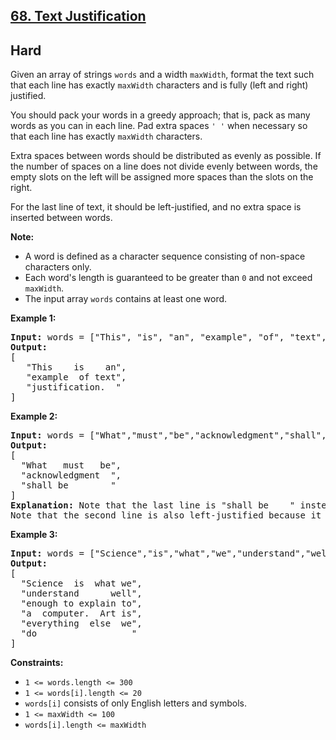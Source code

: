 ## [68. Text Justification](https://leetcode.com/problems/text-justification/description/)
## Hard
<p>Given an array of strings <code>words</code> and a width <code>maxWidth</code>, format the text such that each line has exactly <code>maxWidth</code> characters and is fully (left and right) justified.</p>

<p>You should pack your words in a greedy approach; that is, pack as many words as you can in each line. Pad extra spaces <code>' '</code> when necessary so that each line has exactly <code>maxWidth</code> characters.</p>

<p>Extra spaces between words should be distributed as evenly as possible. If the number of spaces on a line does not divide evenly between words, the empty slots on the left will be assigned more spaces than the slots on the right.</p>

<p>For the last line of text, it should be left-justified, and no extra space is inserted between words.</p>

<p><strong>Note:</strong></p>

<ul>
	<li>A word is defined as a character sequence consisting of non-space characters only.</li>
	<li>Each word's length is guaranteed to be greater than <code>0</code> and not exceed <code>maxWidth</code>.</li>
	<li>The input array <code>words</code> contains at least one word.</li>
</ul>


<p><strong class="example">Example 1:</strong></p>

<pre><strong>Input:</strong> words = ["This", "is", "an", "example", "of", "text", "justification."], maxWidth = 16
<strong>Output:</strong>
[
&nbsp; &nbsp;"This &nbsp; &nbsp;is &nbsp; &nbsp;an",
&nbsp; &nbsp;"example &nbsp;of text",
&nbsp; &nbsp;"justification. &nbsp;"
]</pre>

<p><strong class="example">Example 2:</strong></p>

<pre><strong>Input:</strong> words = ["What","must","be","acknowledgment","shall","be"], maxWidth = 16
<strong>Output:</strong>
[
&nbsp; "What &nbsp; must &nbsp; be",
&nbsp; "acknowledgment &nbsp;",
&nbsp; "shall be &nbsp; &nbsp; &nbsp; &nbsp;"
]
<strong>Explanation:</strong> Note that the last line is "shall be    " instead of "shall     be", because the last line must be left-justified instead of fully-justified.
Note that the second line is also left-justified because it contains only one word.</pre>

<p><strong class="example">Example 3:</strong></p>

<pre><strong>Input:</strong> words = ["Science","is","what","we","understand","well","enough","to","explain","to","a","computer.","Art","is","everything","else","we","do"], maxWidth = 20
<strong>Output:</strong>
[
&nbsp; "Science &nbsp;is &nbsp;what we",
  "understand &nbsp; &nbsp; &nbsp;well",
&nbsp; "enough to explain to",
&nbsp; "a &nbsp;computer. &nbsp;Art is",
&nbsp; "everything &nbsp;else &nbsp;we",
&nbsp; "do &nbsp; &nbsp; &nbsp; &nbsp; &nbsp; &nbsp; &nbsp; &nbsp; &nbsp;"
]</pre>


<p><strong>Constraints:</strong></p>

<ul>
	<li><code>1 &lt;= words.length &lt;= 300</code></li>
	<li><code>1 &lt;= words[i].length &lt;= 20</code></li>
	<li><code>words[i]</code> consists of only English letters and symbols.</li>
	<li><code>1 &lt;= maxWidth &lt;= 100</code></li>
	<li><code>words[i].length &lt;= maxWidth</code></li>
</ul>
